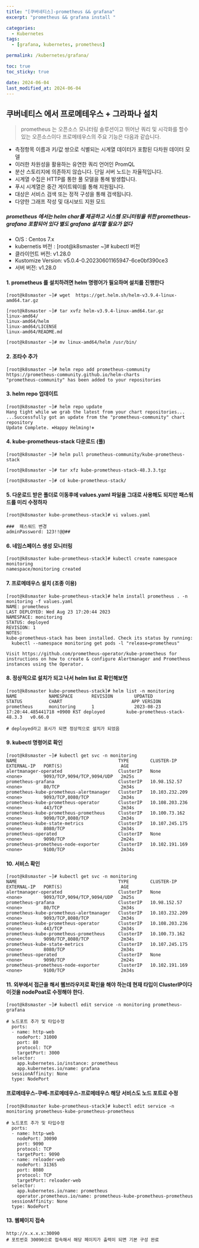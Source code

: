 ```yaml
---
title: "[쿠버네티스]-prometheus && grafana"
excerpt: "prometheus && grafana install "

categories:
  - Kubernetes
tags:
  - [grafana, kubernetes, prometheus]

permalink: /kubernetes/grafana/

toc: true
toc_sticky: true

date: 2024-06-04
last_modified_at: 2024-06-04
---
```


## 쿠버네티스 에서 프로메테우스 + 그라파나 설치

> prometheus 는  오픈소스 모니터링 솔루션이고 뛰어난 쿼리 및 시각화를 할수 있는 오픈소스이다
> 프로메테우스의 주요 기능은 다음과 같습니다.
- 측정항목 이름과 키/값 쌍으로 식별되는 시계열 데이터가 포함된 다차원 데이터 모델
- 이러한 차원성을 활용하는 유연한 쿼리 언어인 PromQL
- 분산 스토리지에 의존하지 않습니다. 단일 서버 노드는 자율적입니다.
- 시계열 수집은 HTTP를 통한 풀 모델을 통해 발생합니다.
- 푸시 시계열은 중간 게이트웨이를 통해 지원됩니다.
- 대상은 서비스 검색 또는 정적 구성을 통해 검색됩니다.
- 다양한 그래프 작성 및 대시보드 지원 모드

##### prometheus 에서는 helm char를 제공하고  시스템 모니터링을 위한 prometheus-grafana 포함되어 있다 별도 grafana 설치할 필요가 없다

>
- O/S : Centos 7.x
- kubernetis 버전 : [root@k8smaster ~]# kubectl 버전
- 클라이언트 버전: v1.28.0
- Kustomize Version: v5.0.4-0.20230601165947-6ce0bf390ce3
- 서버 버전: v1.28.0


#### 1. prometheus 를 설치하려면 helm 명령어가 필요하며 설치를 진행한다
```
[root@k8smaster ~]# wget  https://get.helm.sh/helm-v3.9.4-linux-amd64.tar.gz

[root@k8smaster ~]# tar xvfz helm-v3.9.4-linux-amd64.tar.gz
linux-amd64/
linux-amd64/helm
linux-amd64/LICENSE
linux-amd64/README.md

[root@k8smaster ~]# mv linux-amd64/helm /usr/bin/
```
#### 2. 조타수 추가
```
[root@k8smaster ~]# helm repo add prometheus-community https://prometheus-community.github.io/helm-charts
"prometheus-community" has been added to your repositories
```

#### 3. helm repo 업데이트
```
[root@k8smaster ~]# helm repo update
Hang tight while we grab the latest from your chart repositories...
...Successfully got an update from the "prometheus-community" chart repository
Update Complete. ⎈Happy Helming!⎈
```

#### 4. kube-prometheus-stack 다운로드 (풀)
```
[root@k8smaster ~]# helm pull prometheus-community/kube-prometheus-stack
 
[root@k8smaster ~]# tar xfz kube-prometheus-stack-48.3.3.tgz
 
[root@k8smaster ~]# cd kube-prometheus-stack/
```

#### 5. 다운로드 받은 폴더로 이동후에 values.yaml 파일을 그대로 사용해도 되지만 패스워드를 미리 수정하자
```
[root@k8smaster kube-prometheus-stack]# vi values.yaml
 
###  패스워드 변경
adminPassword: 123!!@@##
```

#### 6. 네임스페이스 생성 모니터링
```
[root@k8smaster kube-prometheus-stack]# kubectl create namespace monitoring
namespace/monitoring created
```

#### 7. 프로메테우스 설치 (조종 이용)
```
[root@k8smaster kube-prometheus-stack]# helm install prometheus . -n monitoring -f values.yaml
NAME: prometheus
LAST DEPLOYED: Wed Aug 23 17:20:44 2023
NAMESPACE: monitoring
STATUS: deployed
REVISION: 1
NOTES:
kube-prometheus-stack has been installed. Check its status by running:
  kubectl --namespace monitoring get pods -l "release=prometheus"
 
Visit https://github.com/prometheus-operator/kube-prometheus for instructions on how to create & configure Alertmanager and Prometheus instances using the Operator.
```


#### 8. 정상적으로 설치가 되고 나서 helm list 로 확인해보면
```
[root@k8smaster kube-prometheus-stack]# helm list -n monitoring
NAME            NAMESPACE       REVISION        UPDATED                                 STATUS          CHART                          APP VERSION
prometheus      monitoring      1               2023-08-23 17:20:44.485441718 +0900 KST deployed        kube-prometheus-stack-48.3.3   v0.66.0

# deployed라고 표시가 되면 정상적으로 설치가 되었음
```


#### 9. kubectl 명령어로 확인
```
[root@k8smaster ~]# kubectl get svc -n monitoring 
NAME                                      TYPE        CLUSTER-IP       EXTERNAL-IP   PORT(S)                      AGE
alertmanager-operated                     ClusterIP   None             <none>        9093/TCP,9094/TCP,9094/UDP   2m25s
prometheus-grafana                        ClusterIP   10.98.152.57     <none>        80/TCP                       2m34s
prometheus-kube-prometheus-alertmanager   ClusterIP   10.103.232.209   <none>        9093/TCP,8080/TCP            2m34s
prometheus-kube-prometheus-operator       ClusterIP   10.108.203.236   <none>        443/TCP                      2m34s
prometheus-kube-prometheus-prometheus     ClusterIP   10.100.73.162    <none>        9090/TCP,8080/TCP            2m34s
prometheus-kube-state-metrics             ClusterIP   10.107.245.175   <none>        8080/TCP                     2m34s
prometheus-operated                       ClusterIP   None             <none>        9090/TCP                     2m24s
prometheus-prometheus-node-exporter       ClusterIP   10.102.191.169   <none>        9100/TCP                     2m34s
```

#### 10. 서비스 확인
```
[root@k8smaster ~]# kubectl get svc -n monitoring 
NAME                                      TYPE        CLUSTER-IP       EXTERNAL-IP   PORT(S)                      AGE
alertmanager-operated                     ClusterIP   None             <none>        9093/TCP,9094/TCP,9094/UDP   2m25s
prometheus-grafana                        ClusterIP   10.98.152.57     <none>        80/TCP                       2m34s
prometheus-kube-prometheus-alertmanager   ClusterIP   10.103.232.209   <none>        9093/TCP,8080/TCP            2m34s
prometheus-kube-prometheus-operator       ClusterIP   10.108.203.236   <none>        443/TCP                      2m34s
prometheus-kube-prometheus-prometheus     ClusterIP   10.100.73.162    <none>        9090/TCP,8080/TCP            2m34s
prometheus-kube-state-metrics             ClusterIP   10.107.245.175   <none>        8080/TCP                     2m34s
prometheus-operated                       ClusterIP   None             <none>        9090/TCP                     2m24s
prometheus-prometheus-node-exporter       ClusterIP   10.102.191.169   <none>        9100/TCP                     2m34s
```


#### 11. 외부에서 접근을 해서 웹브라우저로 확인을 해야 하는데 현재 타입이 ClusterIP이다 이것을 nodePoat로 수정해야 한다.
```
[root@k8smaster ~]# kubectl edit service -n monitoring prometheus-grafana

# 노드포트 추가 및 타입수정
  ports:
  - name: http-web
    nodePort: 31000
    port: 80
    protocol: TCP
    targetPort: 3000
  selector:
    app.kubernetes.io/instance: prometheus
    app.kubernetes.io/name: grafana
  sessionAffinity: None
  type: NodePort
```
#### 프로메테우스-쿠베-프로메테우스-프로메테우스 해당 서비스도 노드 포트로 수정
```
[root@k8smaster kube-prometheus-stack]# kubectl edit service -n monitoring prometheus-kube-prometheus-prometheus

# 노드포트 추가 및 타입수정
  ports:
  - name: http-web
    nodePort: 30090
    port: 9090
    protocol: TCP
    targetPort: 9090
  - name: reloader-web
    nodePort: 31365
    port: 8080
    protocol: TCP
    targetPort: reloader-web
  selector:
    app.kubernetes.io/name: prometheus
    operator.prometheus.io/name: prometheus-kube-prometheus-prometheus
  sessionAffinity: None
  type: NodePort
```

#### 13. 웹페이지 접속
```
http://x.x.x.x:30090
# 포트번호 30090으로 접속해서 해당 페이지가 출력이 되면 기본 구성 완료
```















